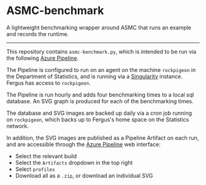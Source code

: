 # ASMC-benchmark

A lightweight benchmarking wrapper around ASMC that runs an example and records the runtime.

---

This repository contains `asmc-benchmark.py`, which is intended to be run via the following [Azure Pipeline](https://dev.azure.com/OxfordRSE/ASMC-benchmark/_build).

The Pipeline is configured to run on an agent on the machine `rockpigeon` in the Department of Statistics, and is running via a [Singularity](https://sylabs.io/) instance.
Fergus has access to `rockpigeon`.

The Pipeline is run hourly and adds four benchmarking times to a local sql database.
An SVG graph is produced for each of the benchmarking times.

The database and SVG images are backed up daily via a cron job running on `rockpigeon`, which backs up to Fergus's home space on the Statistics network.

In addition, the SVG images are published as a Pipeline Artifact on each run, and are accessible through the [Azure Pipeline](https://dev.azure.com/OxfordRSE/ASMC-benchmark/_build) web interface:

- Select the relevant build
- Select the `Artifacts` dropdown in the top right
- Select `profiles`
- Download all as a `.zip`, or download an individual SVG
